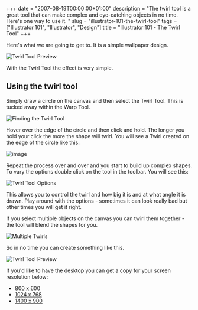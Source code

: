 +++
date = "2007-08-19T00:00:00+01:00"
description = "The twirl tool is a great tool that can make complex and eye-catching objects in no time. Here's one way to use it. "
slug = "illustrator-101-the-twirl-tool"
tags = ["Illustrator 101", "Illustrator", "Design"]
title = "Illustrator 101 - The Twirl Tool"
+++

Here's what we are going to get to. It is a simple wallpaper design.

![Twirl Tool Preview][1]

With the Twirl Tool the effect is very simple.

## Using the twirl tool

Simply draw a circle on the canvas and then select the Twirl Tool. This is
tucked away within the Warp Tool.

![Finding the Twirl Tool][2]

Hover over the edge of the circle and then click and hold. The longer you hold
your click the more the shape will twirl. You will see a Twirl created on the
edge of the circle like this:

![image][3]

Repeat the process over and over and you start to build up complex shapes. To
vary the options double click on the tool in the toolbar. You will see this:

![Twirl Tool Options][4]

This allows you to control the twirl and how big it is and at what angle it is
drawn. Play around with the options - sometimes it can look really bad but other
times you will get it right.

If you select multiple objects on the canvas you can twirl them together - the
tool will blend the shapes for you.

![Multiple Twirls][5]

So in no time you can create something like this.

![Twirl Tool Preview][1]

If you'd like to have the desktop you can get a copy for your screen resolution
below:

- [800 x 600][6]
- [1024 x 768][7]
- [1400 x 900][8]

[1]: /images/articles/swirl_preview_500.png
[2]: /images/articles/warp_tool.jpg
[3]: /images/articles/warp_and_circle.jpg
[4]: /images/articles/twirl_tool_options.jpg
[5]: /images/articles/multiple_twirl_shapes.jpg
[6]: /downloads/twirl_wallpaper/800x600.png
[7]: /downloads/twirl_wallpaper/1024x768.png
[8]: /downloads/twirl_wallpaper/1400x900.png
